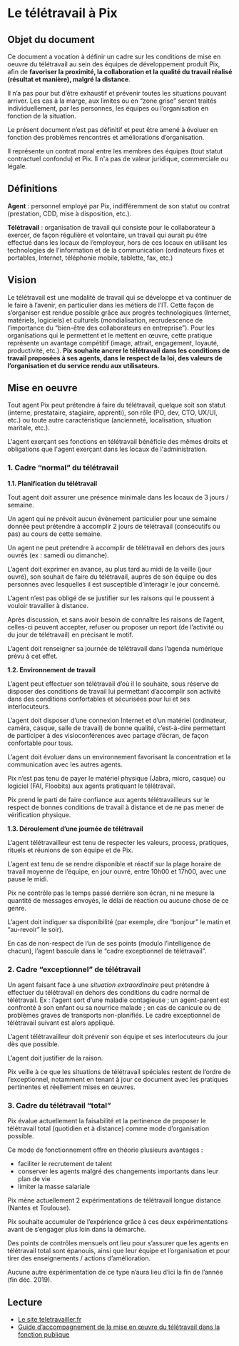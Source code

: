 # Le télétravail à Pix


## Objet du document

Ce document a vocation à définir un cadre sur les conditions de mise en oeuvre du télétravail au sein des équipes de développement produit Pix, afin de **favoriser la proximité, la collaboration et la qualité du travail réalisé (résultat et manière), malgré la distance**. 

Il n’a pas pour but d’être exhaustif et prévenir toutes les situations pouvant arriver. Les cas à la marge, aux limites ou en “zone grise” seront traités individuellement, par les personnes, les équipes ou l’organisation en fonction de la situation.

Le présent document n’est pas définitif et peut être amené à évoluer en fonction des problèmes rencontrés et améliorations d’organisation.

Il représente un contrat moral entre les membres des équipes (tout statut contractuel confondu) et Pix. Il n'a pas de valeur juridique, commerciale ou légale.


## Définitions

**Agent** : personnel employé par Pix, indifféremment de son statut ou contrat (prestation, CDD, mise à disposition, etc.).

**Télétravail** : organisation de travail qui consiste pour le collaborateur à exercer, de façon régulière et volontaire, un travail qui aurait pu être effectué dans les locaux de l’employeur, hors de ces locaux en utilisant les technologies de l'information et de la communication (ordinateurs fixes et portables, Internet, téléphonie mobile, tablette, fax, etc.)


## Vision

Le télétravail est une modalité de travail qui se développe et va continuer de le faire à l’avenir, en particulier dans les métiers de l’IT. Cette façon de s’organiser est rendue possible grâce aux progrès technologiques (Internet, matériels, logiciels) et culturels (mondialisation, recrudescence de l’importance du “bien-être des collaborateurs en entreprise”). Pour les organisations qui le permettent et le mettent en œuvre, cette pratique représente un avantage compétitif (image, attrait, engagement, loyauté, productivité, etc.). **Pix souhaite ancrer le télétravail dans les conditions de travail proposées à ses agents, dans le respect de la loi, des valeurs de l’organisation et du service rendu aux utilisateurs.**

## Mise en oeuvre

Tout agent Pix peut prétendre à faire du télétravail, quelque soit son statut (interne, prestataire, stagiaire, apprenti), son rôle (PO, dev, CTO, UX/UI, etc.) ou toute autre caractéristique (ancienneté, localisation, situation maritale, etc.).

L'agent exerçant ses fonctions en télétravail bénéficie des mêmes droits et obligations que l'agent exerçant dans les locaux de l'administration.


### 1. Cadre “normal” du télétravail

**1.1. Planification du télétravail**

Tout agent doit assurer une présence minimale dans les locaux de 3 jours / semaine.

Un agent qui ne prévoit aucun évènement particulier pour une semaine donnée peut prétendre à accomplir 2 jours de télétravail (consécutifs ou pas) au cours de cette semaine.

Un agent ne peut prétendre à accomplir de télétravail en dehors des jours ouvrés (ex : samedi ou dimanche).

L’agent doit exprimer en avance, au plus tard au midi de la veille (jour ouvré), son souhait de faire du télétravail, auprès de son équipe ou des personnes avec lesquelles il est susceptible d’interagir le jour concerné.

L’agent n’est pas obligé de se justifier sur les raisons qui le poussent à vouloir travailler à distance.

Après discussion, et sans avoir besoin de connaître les raisons de l’agent, celles-ci peuvent accepter, refuser ou proposer un report (de l’activité ou du jour de télétravail) en précisant le motif.

L’agent doit renseigner sa journée de télétravail dans l’agenda numérique prévu à cet effet.

**1.2. Environnement de travail**

L’agent peut effectuer son télétravail d’où il le souhaite, sous réserve de disposer des conditions de travail lui permettant d’accomplir son activité dans des conditions confortables et sécurisées pour lui et ses interlocuteurs.

L’agent doit disposer d’une connexion Internet et d’un matériel (ordinateur, caméra, casque, salle de travail) de bonne qualité, c’est-à-dire permettant de participer à des visioconférences avec partage d’écran, de façon confortable pour tous.

L’agent doit évoluer dans un environnement favorisant la concentration et la communication avec les autres agents.

Pix n’est pas tenu de payer le matériel physique (Jabra, micro, casque) ou logiciel (FAI, Floobits) aux agents pratiquant le télétravail.

Pix prend le parti de faire confiance aux agents télétravailleurs sur le respect de bonnes conditions de travail à distance et de ne pas mener de vérification physique.

**1.3. Déroulement d’une journée de télétravail**

L’agent télétravailleur est tenu de respecter les valeurs, process, pratiques, rituels et réunions de son équipe et de Pix.

L’agent est tenu de se rendre disponible et réactif sur la plage horaire de travail moyenne de l’équipe, en jour ouvré, entre 10h00 et 17h00, avec une pause le midi.

Pix ne contrôle pas le temps passé derrière son écran, ni ne mesure la quantité de messages envoyés, le délai de réaction ou aucune chose de ce genre.

L’agent doit indiquer sa disponibilité (par exemple, dire “bonjour” le matin et “au-revoir” le soir).

En cas de non-respect de l’un de ses points (modulo l’intelligence de chacun), l’agent bascule dans le “cadre exceptionnel de télétravail”.


### 2. Cadre “exceptionnel” de télétravail

Un agent faisant face à une _situation extraordinaire_ peut prétendre à effectuer du télétravail en dehors des conditions du cadre normal de télétravail. Ex : l’agent sort d’une maladie contagieuse ; un agent-parent est confronté à son enfant ou sa nourrice malade ; en cas de canicule ou de problèmes graves de transports non-planifiés. Le cadre exceptionnel de télétravail suivant est alors appliqué.

L’agent télétravailleur doit prévenir son équipe et ses interlocuteurs du jour dès que possible.

L’agent doit justifier de la raison.

Pix veille à ce que les situations de télétravail spéciales restent de l’ordre de l’exceptionnel, notamment en tenant à jour ce document avec les pratiques pertinentes et réellement mises en œuvres.


### 3. Cadre du télétravail “total”

Pix évalue actuellement la faisabilité et la pertinence de proposer le télétravail total (quotidien et à distance) comme mode d’organisation possible. 

Ce mode de fonctionnement offre en théorie plusieurs avantages :

*   faciliter le recrutement de talent
*   conserver les agents malgré des changements importants dans leur plan de vie 
*   limiter la masse salariale

Pix mène actuellement 2 expérimentations de télétravail longue distance (Nantes et Toulouse).

Pix souhaite accumuler de l’expérience grâce à ces deux expérimentations avant de s’engager plus loin dans la démarche.

Des points de contrôles mensuels ont lieu pour s’assurer que les agents en télétravail total sont épanouis, ainsi que leur équipe et l’organisation et pour tirer des enseignements / actions d’amélioration.

Aucune autre expérimentation de ce type n’aura lieu d’ici la fin de l’année (fin déc. 2019).


## Lecture

*   [Le site teletravailler.fr](http://www.teletravailler.fr/)
*   [Guide d’accompagnement de la mise en œuvre du télétravail dans la fonction publique](https://www.fonction-publique.gouv.fr/files/files/publications/coll_outils_de_la_GRH/guide-teletravail-2016.pdf)
